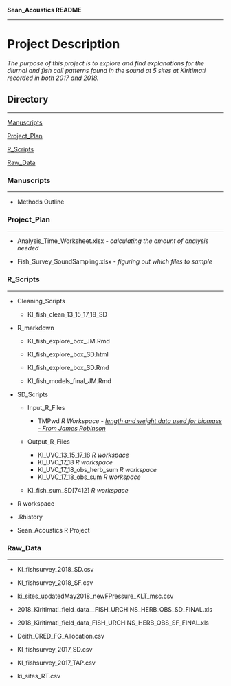 ﻿  **Sean_Acoustics README**

------------------------------------------------





# Project Description #



*The purpose of this project is to explore and find explanations for the diurnal and fish call patterns found in the sound at 5 sites at Kiritimati recorded in both 2017 and 2018.*  



## **Directory**  ##

-----------------------------

[Manuscripts](#Manuscripts)

[Project_Plan](#Project_Plan)

[R_Scripts](#R_Scripts)

[Raw_Data](#raw_Data)



### Manuscripts ##

------------------------------------------

* Methods Outline

### Project_Plan ###

-------------------------------------------


* Analysis_Time_Worksheet.xlsx - *calculating the amount of analysis needed*

* Fish_Survey_SoundSampling.xlsx - *figuring out which files to sample*

### R_Scripts ###

---------------------------------------------------------


* Cleaning_Scripts


   * KI_fish_clean_13_15_17_18_SD
* R_markdown


   * KI_fish_explore_box_JM.Rmd

   * KI_fish_explore_box_SD.html

   * KI_fish_explore_box_SD.Rmd

   * KI_fish_models_final_JM.Rmd
* SD_Scripts

   * Input_R_Files


       * TMPwd *R Workspace* - *<u>length and weight data used for biomass - From James Robinson</u>*
  * Output_R_Files

    * KI_UVC_13_15_17_18 *R workspace*
    * KI_UVC_17_18 *R workspace*
    * KI_UVC_17_18_obs_herb_sum *R workspace*
    * KI_UVC_17_18_obs_sum *R workspace*
  * KI_fish_sum_SD[7412] *R workspace*
* R workspace
* .Rhistory
* Sean_Acoustics R Project




### Raw_Data ###

----------------------------------------------------------

* KI_fishsurvey_2018_SD.csv

* KI_fishsurvey_2018_SF.csv

* ki_sites_updatedMay2018_newFPressure_KLT_msc.csv

* 2018_Kiritimati_field_data__FISH_URCHINS_HERB_OBS_SD_FINAL.xls

* 2018_Kiritimati_field_data_FISH_URCHINS_HERB_OBS_SF_FINAL.xls

* Deith_CRED_FG_Allocation.csv
* KI_fishsurvey_2017_SD.csv

* KI_fishsurvey_2017_TAP.csv

* ki_sites_RT.csv

